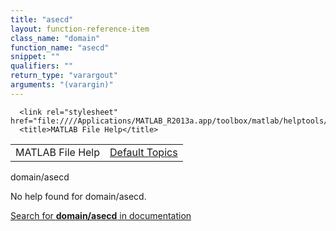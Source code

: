 ```yaml
---
title: "asecd"
layout: function-reference-item
class_name: "domain"
function_name: "asecd"
snippet: ""
qualifiers: ""
return_type: "varargout"
arguments: "(varargin)"
---
```


<html>
   <head>
      <meta http-equiv="Content-Type" content="text/html; charset=utf-8">
   
      <link rel="stylesheet" href="file:////Applications/MATLAB_R2013a.app/toolbox/matlab/helptools/private/helpwin.css">
      <title>MATLAB File Help</title>
   </head>
   <body>
      <!--Single-page help-->
      <table border="0" cellspacing="0" width="100%">
         <tr class="subheader">
            <td class="headertitle">MATLAB File Help</td>
            <td class="subheader-right"><a href="matlab:helpwin">Default Topics</a></td>
         </tr>
      </table>
      <div class="title">domain/asecd</div>
      <!--No help found-->
      <p>No help found for <span class="helptopic">domain/asecd</span>.
      </p>
      <p><a href="matlab:docsearch('domain/asecd')">
            Search for <b>domain/asecd</b> in documentation
            </a></p>
   </body>
</html>
